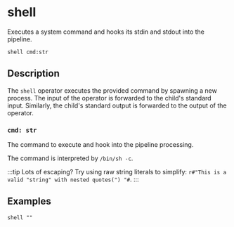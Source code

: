 # shell

Executes a system command and hooks its stdin and stdout into the pipeline.

```tql
shell cmd:str
```

## Description

The `shell` operator executes the provided command by spawning a new process.
The input of the operator is forwarded to the child's standard input. Similarly,
the child's standard output is forwarded to the output of the operator.

### `cmd: str`

The command to execute and hook into the pipeline processing.

The command is interpreted by `/bin/sh -c`.

:::tip Lots of escaping?
Try using raw string literals to simplify: `r#"This is a valid "string" with
nested quotes(") "#`.
:::

## Examples

```tql
shell ""
```
